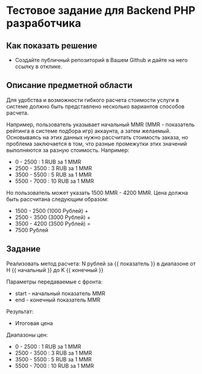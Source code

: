 # Тестовое задание для Backend PHP разработчика
## Как показать решение
* Создайте публичный репозиторий в Вашем Github и дайте на него ссылку в отклике.
## Описание предметной области

Для удобства и возможности гибкого расчета стоимости услуги в системе должно быть представлено несколько вариантов способов расчета.

Например, пользователь указывает начальный MMR (MMR - показатель рейтинга в системе подбора игр) аккаунта, а затем желаемый. 
Основываясь на этих данных нужно рассчитать стоимость заказа, но проблема заключается в том, что разные промежутки 
этих значений выполняются за разную стоимость. Например: 
- 0 - 2500 : 1 RUB за 1 MMR
- 2500 - 3500 : 3 RUB за 1 MMR
- 3500 - 5500 : 5 RUB за 1 MMR
- 5500 - 7000 : 10 RUB за 1 MMR

Но пользователь может указать 1500 MMR - 4200 MMR. 
Цена должна быть рассчитана следующим образом: 
- 1500 - 2500 (1000 Рублей) + 
- 2500 - 3500 (3000 Рублей) +
- 3500 - 4200 (3500 Рублей) =
- 7500 Рублей

## Задание

Реализовать метод расчета:
N рублей за {{ показатель }} в диапазоне от H {{ начальный }} до K {{ конечный }}

Параметры передаваемые с фронта:
- start - начальный показатель MMR
- end - конечный показатель MMR

Результат:
- Итоговая цена

Диапазоны цен:
- 0 - 2500 : 1 RUB за 1 MMR
- 2500 - 3500 : 3 RUB за 1 MMR
- 3500 - 5500 : 5 RUB за 1 MMR
- 5500 - 7000 : 10 RUB за 1 MMR
